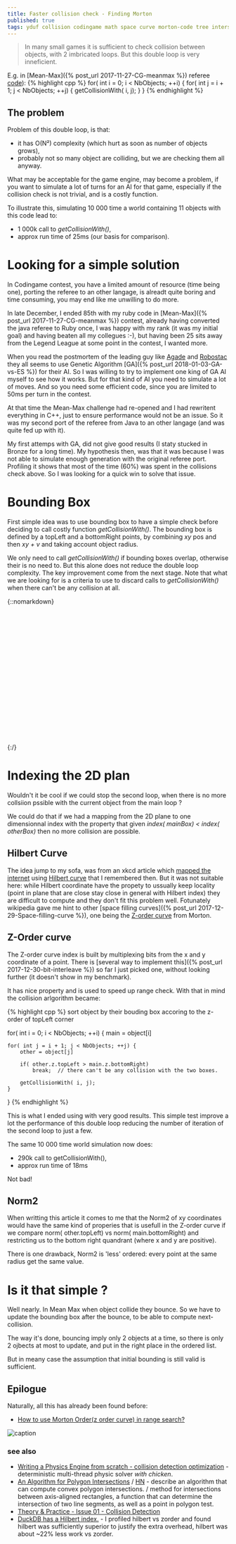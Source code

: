 ```yaml
---
title: Faster collision check - Finding Morton
published: true
tags: yduf collision codingame math space curve morton-code tree intersection
---
```

> In many small games it is sufficient to check collision between objects,
with 2 imbricated loops. But this double loop is very inneficient.

E.g. in [Mean-Max]({% post_url 2017-11-27-CG-meanmax %}) referee [code](https://github.com/CodinGame/MeanMax/blob/ca1a77b5bffd3a0ea73e774ab8937d1c9984e2e5/Referee.java#L1273)):
{% highlight cpp %}
for( int i = 0; i < NbObjects; ++i) {
    for( int j = i + 1; j < NbObjects; ++j) {
        getCollisionWith( i, j);
    }
}
{% endhighlight %}

## The problem
Problem of this double loop, is that:
- it has O(N²) complexity (which hurt as soon as number of objects grows),
- probably not so many object are colliding, but we are checking them all anyway.

What may be acceptable for the game engine, may become a problem, if you want
to simulate a lot of turns for an AI for that game, especially if the collision check is not trivial, and is a costly function.

To illustrate this, simulating 10 000 time a world containing 11 objects with this code lead to:
- 1 000k call to _getCollisionWith()_,
- approx run time of 25ms (our basis for comparison).

# Looking for a simple solution

In Codingame contest, you have a limited amount of resource (time being one), porting the referee to an other langage, is alreadt quite boring  and time consuming, you may end like me unwilling to do more. 

In late December, I ended 85th with my ruby code in [Mean-Max]({% post_url 2017-11-27-CG-meanmax %}) contest, already having converted the java referee to Ruby once, I was happy with my rank (it was my initial goal) and having beaten all my collegues :-), but having been 25 sits away from the Legend League at some point in the contest, I wanted more.

When you read the postmortem of the leading guy like [Agade](https://www.codingame.com/forum/t/mean-max-cc01-feedback-strategies/5030/9) and [Robostac](https://github.com/robostac/cg-meanmax-postmortem/blob/master/readme.md) they all seems to use Genetic Algorithm [GA]({% post_url 2018-01-03-GA-vs-ES %}) for their AI. So I was willing to try to implement one king of GA AI myself to see how it works. But for that kind of AI you need to simulate a lot of moves. And so you need some efficient code, since you are limited to 50ms per turn in the contest. 

At that time the Mean-Max challenge had re-opened and I had rewritent everything in C++, just to ensure performance would not be an issue. So it was my second port of the referee from Java to an other langage (and was quite fed up with it). 

My first attemps with GA, did not give good results (I staty stucked in Bronze for a long time). My hypothesis then, was that it was because I was not able to simulate enough generation with the original referee port. Profiling it shows that most of the time (60%) was spent in the collisions check above. So I was looking for a quick win to solve that issue.

# Bounding Box

First simple idea was to use bounding box to have a simple check before deciding to call costly function _getCollisionWith()_. The bounding box is defined by a topLeft and a bottomRight points, by combining _xy_ pos and then _xy + v_ and taking account object radius.

We only need to call _getCollisionWith()_ if bounding boxes overlap, otherwise their is no need to. But this alone does not reduce the double loop complexity. The key improvement come from the next stage. Note that what we are looking for is a criteria to use to discard calls to _getCollisionWith()_ when there can't be any collision at all.

[//]: # ( https://jsfiddle.net/y_duf/6cz94d5e/26/ )
{::nomarkdown}
<svg width="400" height=300>

<defs>
<g id="box">
<rect x="0" y="0" width="150" height="150"
  style="stroke:pink;stroke-width:5;fill-opacity:0.1;stroke-opacity:0.9" />
	<circle id="handle" cx="0" cy="0" r="10" ></circle>
  </g>
  </defs>
  
  <use id="box1" xlink:href="#box" x="10" y="10" fill="blue"/>
  <use xlink:href="#box" x="50" y="50" fill="red"/>
  
  <line x1="200" y1="0" x2="200" y2="300" style="stroke:rgb(255,0,0);stroke-width:1" />
     
  <line x1="0" y1="170" x2="400" y2="170" style="stroke:rgb(255,0,0);stroke-width:1" />
     
</svg> 
{:/}

<script src="https://d3js.org/d3.v5.min.js"></script>
<script type="text/javascript">

var svg = d3.select("svg");
svg.append("use")
    .attr("href", "#pointer")
    .attr("x", 50)
    .attr("y", 50)
    .attr("fill", "#039BE5")
    .attr("stroke", "#039BE5")
    .attr("stroke-width", "1px");

var dragHandler = d3.drag()
    .on("drag", function () {
        d3.select(this)
            .attr("x", d3.event.x)
            .attr("y", d3.event.y);
    });

dragHandler(svg.selectAll("use"));
</script>

# Indexing the 2D plan
Wouldn't it be cool if we could stop the second loop, when there is no more collsiion pssible with the current object from the main loop ?

We could do that if we had a mapping from the 2D plane to one dimensionnal index with the property that given _index( mainBox) < index( otherBox)_ then no more collision are possible.

## Hilbert Curve 

The idea jump to my sofa, was from an xkcd article which [mapped the internet](https://www.xkcd.com/195/) using [Hilbert curve](https://en.wikipedia.org/wiki/Hilbert_curve) that I remembered then. But it was not suitable here: while Hilbert coordinate have the propety to ussually keep locality (point in plane that are close stay close in general with Hilbert index) they are difficult to compute and they don't fit this problem well. Fotunately wikipedia gave me hint to other [space filling curves]({% post_url 2017-12-29-Space-filling-curve %}), one being the [Z-order curve](https://en.wikipedia.org/wiki/Z-order_(curve)) from Morton.

## Z-Order curve

The Z-order curve index is built by multiplexing bits from the x and y coordinate of a point. There is [several way to implement this]({% post_url 2017-12-30-bit-interleave %}) so far I just picked one, without looking further (it doesn't show in my benchmark).

It has nice property and is used to speed up range check. 
With that in mind the collision arlgorithm became:

{% highlight cpp %}
sort object by their bouding box accoring to the z-order of topLeft corner

for( int i = 0; i < NbObjects; ++i) {
    main = object[i]

    for( int j = i + 1; j < NbObjects; ++j) {
        other = object[j]

        if( other.z.topLeft > main.z.bottomRight)
            break;  // there can't be any collision with the two boxes.

        getCollisionWith( i, j);
    }
}
{% endhighlight %}

This is what I ended using with very good results. This simple test improve a lot the performance of this double loop reducing the number of iteration of the second loop to just a few.

The same 10 000 time world simulation now does:
- 290k call to getCollisionWith(),
- approx run time of 18ms

Not bad!

## Norm2

When writting this article it comes to me that the Norm2 of xy coordinates would have the same kind of properies that is usefull in the Z-order curve if we compare norm( other.topLeft) vs norm( main.bottomRight) and restricting us to the bottom right quandrant (where x and y are positive).

There is one drawback, Norm2 is 'less' ordered: every point at the same radius get the same value.


# Is it that simple ?

Well nearly. In Mean Max when object collide they bounce. So we have to update the bounding box after the bounce, to be able to compute next-collision.

The way it's done, bouncing imply only 2 objects at a time, so there is only 2 ojbects at most to update, and put in the right place in the ordered list.

But in meany case the assumption that initial bounding is still valid is sufficient.

## Epilogue
Naturally, all this has already been found before:
- [How to use Morton Order(z order curve) in range search?](https://stackoverflow.com/questions/30170783/how-to-use-morton-orderz-order-curve-in-range-search)

![caption](https://i.stack.imgur.com/Lqa16.png)

### see also
- [ Writing a Physics Engine from scratch - collision detection optimization](https://www.youtube.com/watch?v=9IULfQH7E90) - deterministic multi-thread physic solver _with chicken_.
- [An Algorithm for Polygon Intersections](https://www.gorillasun.de/blog/an-algorithm-for-polygon-intersections/) / [HN](https://news.ycombinator.com/item?id=33053320) - describe an algorithm that can compute convex polygon intersections. / method for intersections between axis-aligned rectangles, a function that can determine the intersection of two line segments, as well as a point in polygon test.
- [Theory & Practice - Issue 01 - Collision Detection](https://www.flipcode.com/archives/Theory_Practice-Issue_01_Collision_Detection.shtml)
- [DuckDB has a Hilbert index.](https://news.ycombinator.com/item?id=41062290) - I profiled hilbert vs zorder and found hilbert was sufficiently superior to justify the extra overhead, hilbert was about ~22% less work vs zorder.
